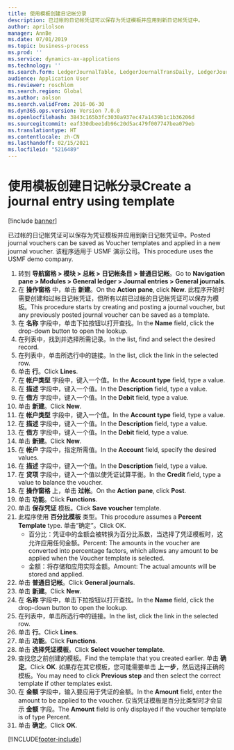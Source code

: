 ```yaml
---
title: 使用模板创建日记帐分录
description: 已过帐的日记帐凭证可以保存为凭证模板并应用到新日记帐凭证中。
author: aprilolson
manager: AnnBe
ms.date: 07/01/2019
ms.topic: business-process
ms.prod: ''
ms.service: dynamics-ax-applications
ms.technology: ''
ms.search.form: LedgerJournalTable, LedgerJournalTransDaily, LedgerJournalTransVoucherTemplate
audience: Application User
ms.reviewer: roschlom
ms.search.region: Global
ms.author: aolson
ms.search.validFrom: 2016-06-30
ms.dyn365.ops.version: Version 7.0.0
ms.openlocfilehash: 3843c165b3fc3030a937ec47a1439b1c1b36206d
ms.sourcegitcommit: eaf330dbee1db96c20d5ac479f007747bea079eb
ms.translationtype: HT
ms.contentlocale: zh-CN
ms.lasthandoff: 02/15/2021
ms.locfileid: "5216489"
---
```

# <a name="create-a-journal-entry-using-template"></a><span data-ttu-id="612f9-103">使用模板创建日记帐分录</span><span class="sxs-lookup"><span data-stu-id="612f9-103">Create a journal entry using template</span></span>

[!include [banner](../../includes/banner.md)]

<span data-ttu-id="612f9-104">已过帐的日记帐凭证可以保存为凭证模板并应用到新日记帐凭证中。</span><span class="sxs-lookup"><span data-stu-id="612f9-104">Posted journal vouchers can be saved as Voucher templates and applied in a new journal voucher.</span></span> <span data-ttu-id="612f9-105">该程序适用于 USMF 演示公司。</span><span class="sxs-lookup"><span data-stu-id="612f9-105">This procedure uses the USMF demo company.</span></span>

1. <span data-ttu-id="612f9-106">转到 **导航窗格 > 模块 > 总帐 > 日记帐条目 > 普通日记帐**。</span><span class="sxs-lookup"><span data-stu-id="612f9-106">Go to **Navigation pane > Modules > General ledger > Journal entries > General journals**.</span></span>
2. <span data-ttu-id="612f9-107">在 **操作窗格** 中，单击 **新建**。</span><span class="sxs-lookup"><span data-stu-id="612f9-107">On the **Action pane**, click **New**.</span></span> <span data-ttu-id="612f9-108">此程序开始时需要创建和过帐日记帐凭证，但所有以前已过帐的日记帐凭证可以保存为模板。</span><span class="sxs-lookup"><span data-stu-id="612f9-108">This procedure starts by creating and posting a journal voucher, but any previously posted journal voucher can be saved as a template.</span></span>  
3. <span data-ttu-id="612f9-109">在 **名称** 字段中，单击下拉按钮以打开查找。</span><span class="sxs-lookup"><span data-stu-id="612f9-109">In the **Name** field, click the drop-down button to open the lookup.</span></span>
4. <span data-ttu-id="612f9-110">在列表中，找到并选择所需记录。</span><span class="sxs-lookup"><span data-stu-id="612f9-110">In the list, find and select the desired record.</span></span>
5. <span data-ttu-id="612f9-111">在列表中，单击所选行中的链接。</span><span class="sxs-lookup"><span data-stu-id="612f9-111">In the list, click the link in the selected row.</span></span>
6. <span data-ttu-id="612f9-112">单击 **行**。</span><span class="sxs-lookup"><span data-stu-id="612f9-112">Click **Lines**.</span></span>
7. <span data-ttu-id="612f9-113">在 **帐户类型** 字段中，键入一个值。</span><span class="sxs-lookup"><span data-stu-id="612f9-113">In the **Account type** field, type a value.</span></span>
8. <span data-ttu-id="612f9-114">在 **描述** 字段中，键入一个值。</span><span class="sxs-lookup"><span data-stu-id="612f9-114">In the **Description** field, type a value.</span></span>
9. <span data-ttu-id="612f9-115">在 **借方** 字段中，键入一个值。</span><span class="sxs-lookup"><span data-stu-id="612f9-115">In the **Debit** field, type a value.</span></span>
10. <span data-ttu-id="612f9-116">单击 **新建**。</span><span class="sxs-lookup"><span data-stu-id="612f9-116">Click **New**.</span></span>
11. <span data-ttu-id="612f9-117">在 **帐户类型** 字段中，键入一个值。</span><span class="sxs-lookup"><span data-stu-id="612f9-117">In the **Account type** field, type a value.</span></span>
12. <span data-ttu-id="612f9-118">在 **描述** 字段中，键入一个值。</span><span class="sxs-lookup"><span data-stu-id="612f9-118">In the **Description** field, type a value.</span></span>
13. <span data-ttu-id="612f9-119">在 **借方** 字段中，键入一个值。</span><span class="sxs-lookup"><span data-stu-id="612f9-119">In the **Debit** field, type a value.</span></span>
14. <span data-ttu-id="612f9-120">单击 **新建**。</span><span class="sxs-lookup"><span data-stu-id="612f9-120">Click **New**.</span></span>
14. <span data-ttu-id="612f9-121">在 **帐户** 字段中，指定所需值。</span><span class="sxs-lookup"><span data-stu-id="612f9-121">In the **Account** field, specify the desired values.</span></span>
15. <span data-ttu-id="612f9-122">在 **描述** 字段中，键入一个值。</span><span class="sxs-lookup"><span data-stu-id="612f9-122">In the **Description** field, type a value.</span></span>
16. <span data-ttu-id="612f9-123">在 **贷项** 字段中，键入一个值以使凭证试算平衡。</span><span class="sxs-lookup"><span data-stu-id="612f9-123">In the **Credit** field, type a value to balance the voucher.</span></span>
17. <span data-ttu-id="612f9-124">在 **操作窗格** 上，单击 **过帐**。</span><span class="sxs-lookup"><span data-stu-id="612f9-124">On the **Action pane**, click **Post**.</span></span>
18. <span data-ttu-id="612f9-125">单击 **功能**。</span><span class="sxs-lookup"><span data-stu-id="612f9-125">Click **Functions**.</span></span>
19. <span data-ttu-id="612f9-126">单击 **保存凭证** 模板。</span><span class="sxs-lookup"><span data-stu-id="612f9-126">Click **Save voucher** template.</span></span>
20. <span data-ttu-id="612f9-127">此程序使用 **百分比模板** 类型。</span><span class="sxs-lookup"><span data-stu-id="612f9-127">This procedure assumes a **Percent Template** type.</span></span> <span data-ttu-id="612f9-128">单击“确定”。</span><span class="sxs-lookup"><span data-stu-id="612f9-128">Click OK.</span></span>
    - <span data-ttu-id="612f9-129">百分比：凭证中的金额会被转换为百分比系数，当选择了凭证模板时，这允许应用任何金额。</span><span class="sxs-lookup"><span data-stu-id="612f9-129">Percent: The amounts in the voucher are converted into percentage factors, which allows any amount to be applied when the Voucher template is selected.</span></span>
    - <span data-ttu-id="612f9-130">金额：将存储和应用实际金额。</span><span class="sxs-lookup"><span data-stu-id="612f9-130">Amount: The actual amounts will be stored and applied.</span></span>  
21. <span data-ttu-id="612f9-131">单击 **普通日记帐**。</span><span class="sxs-lookup"><span data-stu-id="612f9-131">Click **General journals**.</span></span>
22. <span data-ttu-id="612f9-132">单击 **新建**。</span><span class="sxs-lookup"><span data-stu-id="612f9-132">Click **New**.</span></span>
23. <span data-ttu-id="612f9-133">在 **名称** 字段中，单击下拉按钮以打开查找。</span><span class="sxs-lookup"><span data-stu-id="612f9-133">In the **Name** field, click the drop-down button to open the lookup.</span></span>
24. <span data-ttu-id="612f9-134">在列表中，单击所选行中的链接。</span><span class="sxs-lookup"><span data-stu-id="612f9-134">In the list, click the link in the selected row.</span></span>
25. <span data-ttu-id="612f9-135">单击 **行**。</span><span class="sxs-lookup"><span data-stu-id="612f9-135">Click **Lines**.</span></span>
26. <span data-ttu-id="612f9-136">单击 **功能**。</span><span class="sxs-lookup"><span data-stu-id="612f9-136">Click **Functions**.</span></span>
27. <span data-ttu-id="612f9-137">单击 **选择凭证模板**。</span><span class="sxs-lookup"><span data-stu-id="612f9-137">Click **Select voucher template**.</span></span>
28. <span data-ttu-id="612f9-138">查找您之前创建的模板。</span><span class="sxs-lookup"><span data-stu-id="612f9-138">Find the template that you created earlier.</span></span> <span data-ttu-id="612f9-139">单击 **确定**。</span><span class="sxs-lookup"><span data-stu-id="612f9-139">Click **OK**.</span></span> <span data-ttu-id="612f9-140">如果存在其它模板，您可能需要单击 **上一步**，然后选择正确的模板。</span><span class="sxs-lookup"><span data-stu-id="612f9-140">You may need to click **Previous step** and then select the correct template if other templates exist.</span></span>  
29. <span data-ttu-id="612f9-141">在 **金额** 字段中，输入要应用于凭证的金额。</span><span class="sxs-lookup"><span data-stu-id="612f9-141">In the **Amount** field, enter the amount to be applied to the voucher.</span></span> <span data-ttu-id="612f9-142">仅当凭证模板是百分比类型时才会显示 **金额** 字段。</span><span class="sxs-lookup"><span data-stu-id="612f9-142">The **Amount** field is only displayed if the voucher template is of type Percent.</span></span>  
30. <span data-ttu-id="612f9-143">单击 **确定**。</span><span class="sxs-lookup"><span data-stu-id="612f9-143">Click **OK**.</span></span>



[!INCLUDE[footer-include](../../../includes/footer-banner.md)]